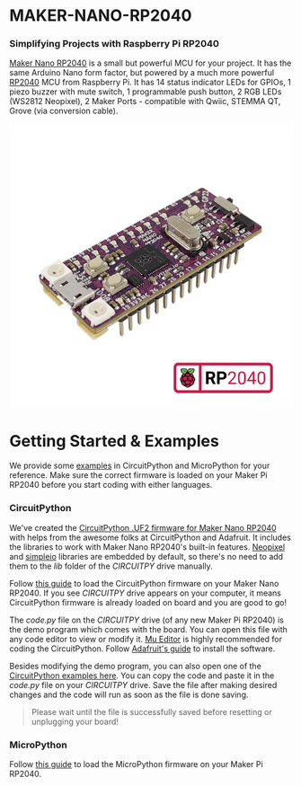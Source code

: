 # MAKER-NANO-RP2040
### Simplifying Projects with Raspberry Pi RP2040

[Maker Nano RP2040](https://my.cytron.io/maker-nano-rp2040-simplifying-projects-with-raspberry-pi-rp2040) is a small but powerful MCU for your project. It has the same Arduino Nano form factor, but powered by a much more powerful [RP2040](https://www.raspberrypi.com/documentation/microcontrollers/rp2040.html) MCU from Raspberry Pi. It has 14 status indicator LEDs for GPIOs, 1 piezo buzzer with mute switch, 1 programmable push button, 2 RGB LEDs (WS2812 Neopixel), 2 Maker Ports - compatible with Qwiic, STEMMA QT, Grove (via conversion cable).

![alt text](https://github.com/CytronTechnologies/MAKER-NANO-RP2040/blob/main/MAKER-NANO-RP2040-Image.PNG)

# Getting Started & Examples

We provide some [examples](https://github.com/CytronTechnologies/MAKER-NANO-RP2040/tree/main/Examples) in CircuitPython and MicroPython for your reference. Make sure the correct firmware is loaded on your Maker Pi RP2040 before you start coding with either languages.

### CircuitPython
We've created the [CircuitPython .UF2 firmware for Maker Nano RP2040](https://circuitpython.org/board/cytron_maker_nano_rp2040/) with helps from the awesome folks at CircuitPython and Adafruit. It includes the libraries to work with Maker Nano RP2040's built-in features. [Neopixel](https://github.com/adafruit/Adafruit_CircuitPython_NeoPixel) and [simpleio](https://github.com/adafruit/Adafruit_CircuitPython_SimpleIO) libraries are embedded by default, so there's no need to add them to the _lib_ folder of the _CIRCUITPY_ drive manually.

Follow [this guide](/setup-circuitpython.md) to load the CircuitPython firmware on your Maker Nano RP2040.
If you see _CIRCUITPY_ drive appears on your computer, it means CircuitPython firmware is already loaded on board and you are good to go! 

The _code.py_ file on the _CIRCUITPY_ drive (of any new Maker Pi RP2040) is the demo program which comes with the board. You can open this file with any code editor to view or modify it. [Mu Editor](https://codewith.mu/) is highly recommended for coding the CircuitPython. Follow [Adafruit's guide](https://learn.adafruit.com/welcome-to-circuitpython/installing-mu-editor) to install the software.

Besides modifying the demo program, you can also open one of the [CircuitPython examples here](/Examples/CircuitPython). You can copy the code and paste it in the _code.py_ file on your _CIRCUITPY_ drive. Save the file after making desired changes and the code will run as soon as the file is done saving.
> Please wait until the file is successfully saved before resetting or unplugging your board!


### MicroPython

Follow [this guide](https://www.raspberrypi.com/documentation/microcontrollers/micropython.html) to load the MicroPython firmware on your Maker Pi RP2040.
